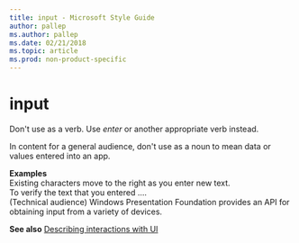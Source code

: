 ```yaml
---
title: input - Microsoft Style Guide
author: pallep
ms.author: pallep
ms.date: 02/21/2018
ms.topic: article
ms.prod: non-product-specific
---
```


# input

Don't use as a verb. Use *enter* or another appropriate verb instead. 

In content for a general audience, don't use as a noun to mean data or values entered into an app.

**Examples**  
Existing characters move to the right as you enter new text.   
To verify the text that you entered ….  
(Technical audience) Windows Presentation Foundation provides an API for obtaining input from a variety of devices.  

**See also** [Describing interactions with UI](/style-guide/procedures-instructions/describing-interactions-with-ui)
